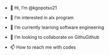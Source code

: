 - 👋 Hi, I’m @kgopotso21
- 👀 I’m interested in alx program 
- 🌱 I’m currently learning software engineering 
- 💞️ I’m looking to collaborate on GithuGithub 



- 📫 How to reach me with codes 

<!---
kgopotso21/kgopotso21 is a ✨ special ✨ repository because its `README.md` (this file) appears on your GitHub profile.
You can click the Preview link to take a look at your changes.
--->
